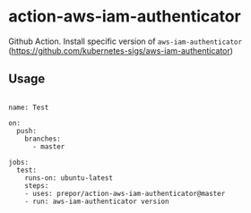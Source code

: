 # action-aws-iam-authenticator

Github Action. Install specific version of `aws-iam-authenticator` (https://github.com/kubernetes-sigs/aws-iam-authenticator)

## Usage

```

name: Test

on:
  push:
    branches:    
      - master

jobs:
  test:
    runs-on: ubuntu-latest
    steps:
    - uses: prepor/action-aws-iam-authenticator@master
    - run: aws-iam-authenticator version
```
